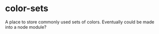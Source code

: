 # color-sets
A place to store commonly used sets of colors. Eventually could be made into a node module?
